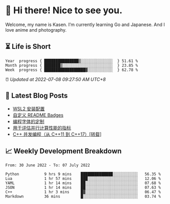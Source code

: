 <h1>👋 Hi there! Nice to see you.</h1>

Welcome, my name is Kasen. I’m currently learning Go and Japanese. And I love anime and photography.


## ⏳ Life is Short

<!-- Start of Time Progress Bar -->
``` text
Year  progress { ███████████████▒░░░░░░░░░░░░░░  } 51.61 %
Month progress { ███████▒░░░░░░░░░░░░░░░░░░░░░░  } 23.85 %
Week  progress { ██████████████████▓░░░░░░░░░░░  } 62.78 %
```

⏰ *Updated at 2022-07-08 09:27:50 AM UTC+8*

<!-- End of Time Progress Bar -->

## 📝 Latest Blog Posts

<!-- BLOG-POST-LIST:START -->
- [WSL2 安装配置](https://blog.imkasen.com/wsl2-config.html)
- [自定义 README Badges](https://blog.imkasen.com/custom-readme-badges.html)
- [编程字体的定制](https://blog.imkasen.com/coding-fonts-configuration.html)
- [用于评估并行计算性能的指标](https://blog.imkasen.com/parallel-performance-metrics.html)
- [C++ 并发编程（从 C++11 到 C++17）[转载]](https://blog.imkasen.com/cpp-concurrency.html)
<!-- BLOG-POST-LIST:END -->

## 📈 Weekly Development Breakdown

<!--START_SECTION:waka-->

```text
From: 30 June 2022 - To: 07 July 2022

Python           9 hrs 9 mins    ██████████████░░░░░░░░░░░   56.35 %
Lua              1 hr 57 mins    ███░░░░░░░░░░░░░░░░░░░░░░   12.06 %
YAML             1 hr 14 mins    ██░░░░░░░░░░░░░░░░░░░░░░░   07.68 %
JSON             1 hr 14 mins    ██░░░░░░░░░░░░░░░░░░░░░░░   07.63 %
C++              1 hr 3 mins     █▓░░░░░░░░░░░░░░░░░░░░░░░   06.47 %
Markdown         36 mins         █░░░░░░░░░░░░░░░░░░░░░░░░   03.74 %
```

<!--END_SECTION:waka-->
